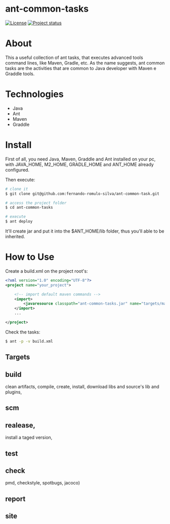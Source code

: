 # ant-common-tasks

[![License](https://img.shields.io/badge/License-Apache%202.0-blue.svg)](https://opensource.org/licenses/Apache-2.0)
[![Project status](https://img.shields.io/badge/Project%20status-Maintenance-orange.svg)](https://img.shields.io/badge/Project%20status-Maintenance-orange.svg)

# About

This a useful collection of ant tasks, that executes advanced tools command lines, like Maven, Gradle, etc.
As the name suggests, ant common tasks are the activities that are common to Java developer with Maven e Graddle tools.

# Technologies

- Java
- Ant
- Maven
- Graddle

# Install

First of all, you need Java, Maven, Graddle and Ant installed on your pc, with JAVA_HOME, M2_HOME, GRADLE_HOME and ANT_HOME already configured. <br />

Then execute:

```bash
# clone it
$ git clone git@github.com:fernando-romulo-silva/ant-common-task.git

# access the project folder
$ cd ant-common-tasks

# execute
$ ant deploy
```
It'll create jar and put it into the $ANT_HOME/lib folder, thus you'll able to be inherited.


# How to Use

Create a build.xml on the project root's:

```xml
<?xml version="1.0" encoding="UTF-8"?>
<project name="your_project">

	<!-- import default maven commands -->
	<import>
		<javaresource classpath="ant-common-tasks.jar" name="targets/maven/maven-build.xml" />
	</import>
	...

</project>
```

Check the tasks:

```bash
$ ant -p -v build.xml
```

## Targets

## build

clean artifacts, compile, create, install, download libs and source's lib and plugins, 

## scm 

## realease, 
install a taged version,

## test

## check 

pmd, checkstyle, spotbugs, jacoco)

## report

## site
